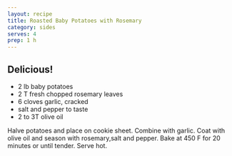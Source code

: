 ```yaml
---
layout: recipe
title: Roasted Baby Potatoes with Rosemary
category: sides
serves: 4
prep: 1 h
---
```

Delicious!
---
- 2 lb baby potatoes
- 2 T fresh chopped rosemary leaves
- 6 cloves garlic, cracked
- salt and pepper to taste
- 2 to 3T olive oil

Halve potatoes and place on cookie sheet. Combine with garlic. Coat with olive oil and season with rosemary,salt and pepper. Bake at 450 F for 20 minutes or until tender. Serve hot.
